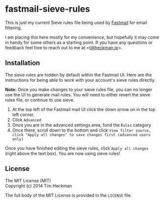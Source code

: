 fastmail-sieve-rules
====================

This is just my current Sieve rules file being used by [Fastmail](http://www.fastmail.fm/?STKI=11926421) for email filtering.

I am placing this here mostly for my convenience, but hopefully it may come in handy for some others as a starting point. If you have any questions or feedback feel free to reach out to me at <[t@heckman.io](mailto://t@heckman.io)>.

Installation
------------
The sieve rules are hidden by default within the Fastmail UI. Here are the instructions for being able to work with your account's sieve rules directly.

**Note:** Once you make changes to your sieve rules file, you can no longer use the UI to generate mail rules. You will need to either revert the sieve rules file, or continue to use sieve.

1. At the top left of the Fastmail mail UI click the down arrow on in the top left corner.
2. Click `Advanced`
3. Once you are in the advanced settings area, fund the `Rules` category
4. Once there, scroll down to the bottom and click `View filter source, click "Apply all changes" to save changes first (advanced users only)`

Once you have finished editing the sieve rules, click `Apply all changes` (right above the text box). You are now using sieve rules!

License
-------
The MIT License (MIT)  
Copyright (c) 2014 Tim Heckman

The full body of the MIT License is provided in the `LICENSE` file.